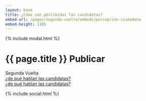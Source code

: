 ```yaml
---
layout: base
title: ¿Cómo son percibidas las candidatas?
embed-url: /pages/segunda-vuelta/embeds/percepcion-ciudadana
embed-height: 1105
---
```


{% include modal.html %}

<div class='row'>
    <div class='col-sm-8'>
        <h1 class='thin'>{{ page.title }}
            <a class="btn btn-xs btn-black btn-embed" data-toggle="modal" data-target="#embed-modal" title='Llévate esta visualización a tu página'>
                Publicar <i class='fa fa-share-square'></i>
            </a>
        </h1>
        <div class='subtitle v2'>Segunda Vuelta</div>
    </div>
    <div class='col-sm-4 tright'>
        <a class='next-question' href='{{ site.baseurl }}/pages/segunda-vuelta/de-que-hablan'>
            <span class='question'>¿de qué hablan las candidatas?</span> <i class='fa fa-arrow-right'></i>
        </a>
    </div>
</div>

<div class='row'>
    <div class='col-md-12 air-top'>
        <div class='tabla-comparativa' id='charts'>
            <!-- Charts Here -->
        </div>
    </div>
</div>

<div class='row'>
    <div class='col-sm-12 tright'>
        <a class='next-question' href='{{ site.baseurl }}/pages/segunda-vuelta/de-que-hablan'>
            <span class='question'>¿de qué hablan las candidatas?</span> <i class='fa fa-arrow-right'></i>
        </a>
    </div>
</div>

{% include social.html %}

<!-- Libraries -->
<script src="{{ site.baseurl }}/js/datavis.min.js"></script>
<script>

    var jsonUrl = '{{ site.baseurl }}/data/citisent_json/json_study_candidatometro_74.json';

    var dset = Candidatometro.Dataset()
        .json(jsonUrl);

    var a = {};
    _.extend(a, Backbone.Events);

    a.listenTo(dset, 'dataset:ready', function() {

        var from = new Date('2013-10-01'),
            to = new Date('2013-12-01');

        var data = [
            { name: 'franco parisi',          img: '{{ site.baseurl }}/img/fot_franco_parisi.jpg' },
            { name: 'Marcel Claude',          img: '{{ site.baseurl }}/img/fot_marcel_claude.jpg' },
            { name: 'Ricardo Israel',         img: '{{ site.baseurl }}/img/fot_ricardo_israel.jpg' },
            { name: 'Marco Enríquez-Ominami', img: '{{ site.baseurl }}/img/fot_marco_enriquez-ominami.jpg' },
            { name: 'Roxana Miranda',         img: '{{ site.baseurl }}/img/fot_roxana_miranda.jpg' },
            { name: 'Michelle Bachelet',      img: '{{ site.baseurl }}/img/fot_michelle_bachelet.jpg' },
            { name: 'Evelyn Matthei',         img: '{{ site.baseurl }}/img/fot_evelyn_matthei.jpg' },
            { name: 'Alfredo Sfeir',          img: '{{ site.baseurl }}/img/fot_alfredo_sfeir.jpg' },
            { name: 'Tomás Jocelyn-Holt',     img: '{{ site.baseurl }}/img/fot_tomas_jocelyn-holt.jpg' },

        ];

        data.forEach(function(d) {
            d.data = dset.items().get(d.name);
        });

        var barchart = Candidatometro.BarChart()
            .timeDomain(d3.time.days(from, to));

        var totals = Candidatometro.Totals();

        var rowCandidato = d3.select('#charts').selectAll('div.row.candidato')
            .data(data)
            .enter()
            .append('div')
            .attr('class', 'row row-candidato');

        // Avatar
        var divAvatar = rowCandidato.append('div')
            .attr('class', 'col-sm-1')
            .append('div')
            .attr('class', 'avatar');

        divAvatar
            .append('img')
            .attr('class', 'img-circle img-responsive')
            .attr('src', function(d) { return d.img; });

        divAvatar.append('h6')
            .attr('class', 'bold uc')
            .text(function(d) { return d.name; });

        // Graph
        var divGraph = rowCandidato.append('div')
            .attr('class', 'col-sm-9 graph')
            .call(barchart);

        var divTotals = rowCandidato.append('div')
            .attr('class', 'col-sm-2 tc-info');

        divTotals.call(totals);

    });

</script>

